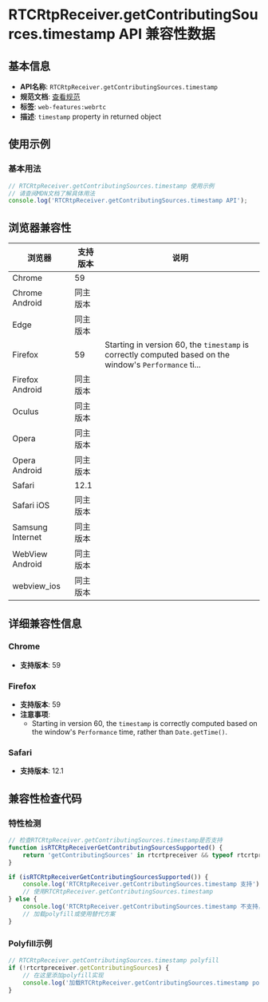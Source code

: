 # RTCRtpReceiver.getContributingSources.timestamp API 兼容性数据

## 基本信息

- **API名称**: `RTCRtpReceiver.getContributingSources.timestamp`
- **规范文档**: [查看规范](https://w3c.github.io/webrtc-pc/#dom-rtcrtpcontributingsource-timestamp)
- **标签**: `web-features:webrtc`
- **描述**: `timestamp` property in returned object

## 使用示例

### 基本用法

```javascript
// RTCRtpReceiver.getContributingSources.timestamp 使用示例
// 请查阅MDN文档了解具体用法
console.log('RTCRtpReceiver.getContributingSources.timestamp API');
```

## 浏览器兼容性

| 浏览器 | 支持版本 | 说明 |
|--------|----------|------|
| Chrome | 59 |  |
| Chrome Android | 同主版本 |  |
| Edge | 同主版本 |  |
| Firefox | 59 | Starting in version 60, the `timestamp` is correctly computed based on the window's `Performance` ti... |
| Firefox Android | 同主版本 |  |
| Oculus | 同主版本 |  |
| Opera | 同主版本 |  |
| Opera Android | 同主版本 |  |
| Safari | 12.1 |  |
| Safari iOS | 同主版本 |  |
| Samsung Internet | 同主版本 |  |
| WebView Android | 同主版本 |  |
| webview_ios | 同主版本 |  |

## 详细兼容性信息

### Chrome

- **支持版本**: 59

### Firefox

- **支持版本**: 59
- **注意事项**:
  - Starting in version 60, the `timestamp` is correctly computed based on the window's `Performance` time, rather than `Date.getTime()`.

### Safari

- **支持版本**: 12.1

## 兼容性检查代码

### 特性检测

```javascript
// 检查RTCRtpReceiver.getContributingSources.timestamp是否支持
function isRTCRtpReceiverGetContributingSourcesSupported() {
    return 'getContributingSources' in rtcrtpreceiver && typeof rtcrtpreceiver.getContributingSources === 'function';
}

if (isRTCRtpReceiverGetContributingSourcesSupported()) {
    console.log('RTCRtpReceiver.getContributingSources.timestamp 支持');
    // 使用RTCRtpReceiver.getContributingSources.timestamp
} else {
    console.log('RTCRtpReceiver.getContributingSources.timestamp 不支持，需要polyfill');
    // 加载polyfill或使用替代方案
}
```

### Polyfill示例

```javascript
// RTCRtpReceiver.getContributingSources.timestamp polyfill
if (!rtcrtpreceiver.getContributingSources) {
    // 在这里添加polyfill实现
    console.log('加载RTCRtpReceiver.getContributingSources.timestamp polyfill');
}
```

